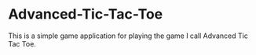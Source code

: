 # Advanced-Tic-Tac-Toe
This is a simple game application for playing the game I call Advanced Tic Tac Toe. 
